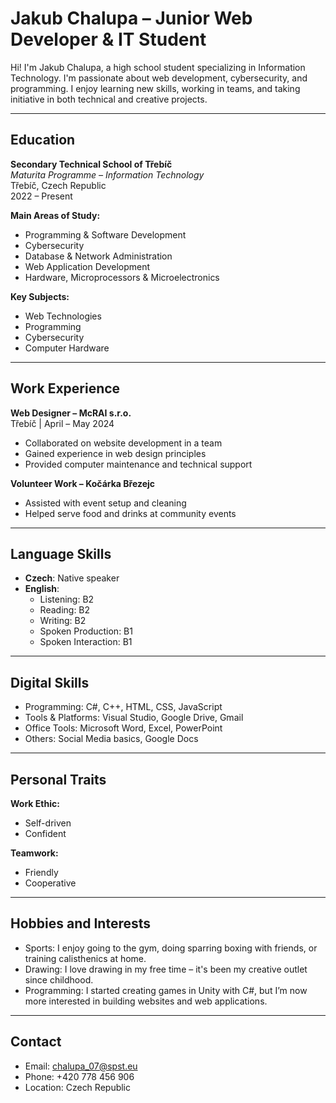 # Jakub Chalupa – Junior Web Developer & IT Student

Hi! I'm Jakub Chalupa, a high school student specializing in Information Technology. I'm passionate about web development, cybersecurity, and programming. I enjoy learning new skills, working in teams, and taking initiative in both technical and creative projects.

---

## Education

**Secondary Technical School of Třebíč**  
_Maturita Programme – Information Technology_  
Třebíč, Czech Republic  
2022 – Present  

**Main Areas of Study:**
- Programming & Software Development  
- Cybersecurity  
- Database & Network Administration  
- Web Application Development  
- Hardware, Microprocessors & Microelectronics  

**Key Subjects:**
- Web Technologies  
- Programming  
- Cybersecurity  
- Computer Hardware  

---

## Work Experience

**Web Designer – McRAI s.r.o.**  
Třebíč | April – May 2024  
- Collaborated on website development in a team  
- Gained experience in web design principles  
- Provided computer maintenance and technical support  

**Volunteer Work – Kočárka Březejc**  
- Assisted with event setup and cleaning  
- Helped serve food and drinks at community events  

---

## Language Skills

- **Czech**: Native speaker  
- **English**:  
  - Listening: B2  
  - Reading: B2  
  - Writing: B2  
  - Spoken Production: B1  
  - Spoken Interaction: B1  

---

## Digital Skills

- Programming: C#, C++, HTML, CSS, JavaScript  
- Tools & Platforms: Visual Studio, Google Drive, Gmail  
- Office Tools: Microsoft Word, Excel, PowerPoint  
- Others: Social Media basics, Google Docs  

---

## Personal Traits

**Work Ethic:**  
- Self-driven  
- Confident  

**Teamwork:**  
- Friendly  
- Cooperative  

---

## Hobbies and Interests

- Sports: I enjoy going to the gym, doing sparring boxing with friends, or training calisthenics at home.  
- Drawing: I love drawing in my free time – it's been my creative outlet since childhood.  
- Programming: I started creating games in Unity with C#, but I’m now more interested in building websites and web applications.  

---

## Contact

- Email: chalupa_07@spst.eu  
- Phone: +420 778 456 906  
- Location: Czech Republic  
